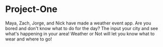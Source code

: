 # Project-One

Maya, Zach, Jorge, and Nick have made a weather event app. Are you bored and don't know what to do for the day? The input your city and see what's happening in your area! Weather or Not will let you know what to wear and where to go! 